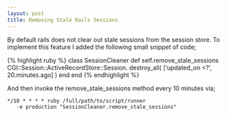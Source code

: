 ```yaml
--- 
layout: post
title: Removing Stale Rails Sessions
---
```

By default rails does not clear out stale sessions from the session store. To implement this feature I added the following small snippet of code;

{% highlight ruby %}
class SessionCleaner
def self.remove\_stale\_sessions
CGI::Session::ActiveRecordStore::Session.
destroy\_all( \[‘updated\_on &lt;?’, 20.minutes.ago\] )
end
end
{% endhighlight %}

And then invoke the remove\_stale\_sessions method every 10 minutes via;

    */10 * * * * ruby /full/path/to/script/runner 
       -e production "SessionCleaner.remove_stale_sessions"
